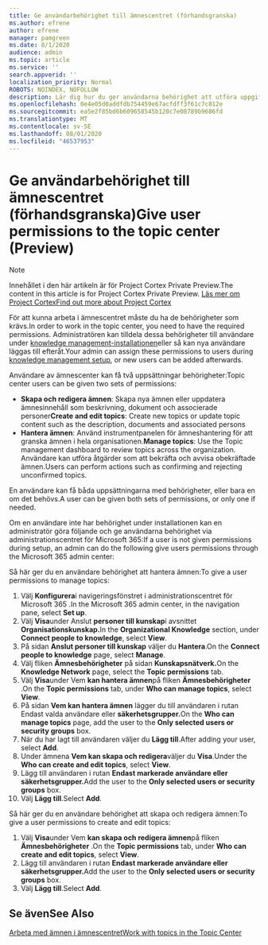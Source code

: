 ```yaml
---
title: Ge användarbehörighet till ämnescentret (förhandsgranska)
ms.author: efrene
author: efrene
manager: pamgreen
ms.date: 8/1/2020
audience: admin
ms.topic: article
ms.service: ''
search.appverid: ''
localization_priority: Normal
ROBOTS: NOINDEX, NOFOLLOW
description: Lär dig hur du ger användarna behörighet att utföra uppgifter i ämnescentret
ms.openlocfilehash: 0e4e05d0addfdb754459e67acfdff3f61c7c812e
ms.sourcegitcommit: ea5e2f85bd6b609658545b120c7e08789b9686fd
ms.translationtype: MT
ms.contentlocale: sv-SE
ms.lasthandoff: 08/01/2020
ms.locfileid: "46537953"
---
```

# <a name="give-user-permissions-to-the-topic-center-preview"></a><span data-ttu-id="b34f8-103">Ge användarbehörighet till ämnescentret (förhandsgranska)</span><span class="sxs-lookup"><span data-stu-id="b34f8-103">Give user permissions to the topic center (Preview)</span></span>

> [!Note] 
> <span data-ttu-id="b34f8-104">Innehållet i den här artikeln är för Project Cortex Private Preview.</span><span class="sxs-lookup"><span data-stu-id="b34f8-104">The content in this article is for Project Cortex Private Preview.</span></span> [<span data-ttu-id="b34f8-105">Läs mer om Project Cortex</span><span class="sxs-lookup"><span data-stu-id="b34f8-105">Find out more about Project Cortex</span></span>](https://aka.ms/projectcortex) 

<span data-ttu-id="b34f8-106">För att kunna arbeta i ämnescentret måste du ha de behörigheter som krävs.</span><span class="sxs-lookup"><span data-stu-id="b34f8-106">In order to work in the topic center, you need to have the required permissions.</span></span> <span data-ttu-id="b34f8-107">Administratören kan tilldela dessa behörigheter till användare under [knowledge management-installationen](set-up-knowledge-network.md)eller så kan nya användare läggas till efteråt.</span><span class="sxs-lookup"><span data-stu-id="b34f8-107">Your admin can assign these permissions to users during [knowledge management setup](set-up-knowledge-network.md), or new users can be added afterwards.</span></span>

<span data-ttu-id="b34f8-108">Användare av ämnescenter kan få två uppsättningar behörigheter:</span><span class="sxs-lookup"><span data-stu-id="b34f8-108">Topic center users can be given two sets of permissions:</span></span>

- <span data-ttu-id="b34f8-109">**Skapa och redigera ämnen**: Skapa nya ämnen eller uppdatera ämnesinnehåll som beskrivning, dokument och associerade personer</span><span class="sxs-lookup"><span data-stu-id="b34f8-109">**Create and edit topics**: Create new topics or update topic content such as the description, documents and associated persons</span></span>
- <span data-ttu-id="b34f8-110">**Hantera ämnen**: Använd instrumentpanelen för ämneshantering för att granska ämnen i hela organisationen.</span><span class="sxs-lookup"><span data-stu-id="b34f8-110">**Manage topics**: Use the Topic management dashboard to review topics across the organization.</span></span> <span data-ttu-id="b34f8-111">Användare kan utföra åtgärder som att bekräfta och avvisa obekräftade ämnen.</span><span class="sxs-lookup"><span data-stu-id="b34f8-111">Users can perform actions such as confirming and rejecting unconfirmed topics.</span></span>

<span data-ttu-id="b34f8-112">En användare kan få båda uppsättningarna med behörigheter, eller bara en om det behövs.</span><span class="sxs-lookup"><span data-stu-id="b34f8-112">A user can be given both sets of permissions, or only one if needed.</span></span> 

<span data-ttu-id="b34f8-113">Om en användare inte har behörighet under installationen kan en administratör göra följande och ge användarna behörighet via administrationscentret för Microsoft 365:</span><span class="sxs-lookup"><span data-stu-id="b34f8-113">If a user is not given permissions during setup, an admin can do the following give users permissions through the Microsoft 365 admin center:</span></span>

<span data-ttu-id="b34f8-114">Så här ger du en användare behörighet att hantera ämnen:</span><span class="sxs-lookup"><span data-stu-id="b34f8-114">To give a user permissions to manage topics:</span></span>

1. <span data-ttu-id="b34f8-115">Välj **Konfigurera**i navigeringsfönstret i administrationscentret för Microsoft 365 .</span><span class="sxs-lookup"><span data-stu-id="b34f8-115">In the Microsoft 365 admin center, in the navigation pane, select **Set up**.</span></span>
2. <span data-ttu-id="b34f8-116">Välj **Visa**under Anslut **personer till kunskap**i avsnittet **Organisationskunskap.**</span><span class="sxs-lookup"><span data-stu-id="b34f8-116">In the **Organizational Knowledge** section, under **Connect people to knowledge**, select **View**.</span></span>
3. <span data-ttu-id="b34f8-117">På sidan **Anslut personer till kunskap** väljer du **Hantera**.</span><span class="sxs-lookup"><span data-stu-id="b34f8-117">On the **Connect people to knowledge** page, select **Manage**.</span></span>
4. <span data-ttu-id="b34f8-118">Välj fliken **Ämnesbehörigheter** på sidan **Kunskapsnätverk.**</span><span class="sxs-lookup"><span data-stu-id="b34f8-118">On the **Knowledge Network** page, select the **Topic permissions** tab.</span></span>
5. <span data-ttu-id="b34f8-119">Välj **Visa**under Vem **kan hantera ämnen**på fliken **Ämnesbehörigheter** .</span><span class="sxs-lookup"><span data-stu-id="b34f8-119">On the **Topic permissions** tab, under **Who can manage topics**, select **View**.</span></span>
6.  <span data-ttu-id="b34f8-120">På sidan **Vem kan hantera ämnen** lägger du till användaren i rutan Endast valda användare eller **säkerhetsgrupper.**</span><span class="sxs-lookup"><span data-stu-id="b34f8-120">On the **Who can manage topics** page, add the user to the **Only selected users or security groups** box.</span></span>
7. <span data-ttu-id="b34f8-121">När du har lagt till användaren väljer du **Lägg till**.</span><span class="sxs-lookup"><span data-stu-id="b34f8-121">After adding your user, select **Add**.</span></span>
3. <span data-ttu-id="b34f8-122">Under ämnena **Vem kan skapa och redigera**väljer du **Visa**.</span><span class="sxs-lookup"><span data-stu-id="b34f8-122">Under the **Who can create and edit topics**, select **View**.</span></span>
4. <span data-ttu-id="b34f8-123">Lägg till användaren i rutan **Endast markerade användare eller säkerhetsgrupper.**</span><span class="sxs-lookup"><span data-stu-id="b34f8-123">Add the user to the **Only selected users or security groups** box.</span></span>
5. <span data-ttu-id="b34f8-124">Välj **Lägg till**.</span><span class="sxs-lookup"><span data-stu-id="b34f8-124">Select **Add**.</span></span>

<span data-ttu-id="b34f8-125">Så här ger du en användare behörighet att skapa och redigera ämnen:</span><span class="sxs-lookup"><span data-stu-id="b34f8-125">To give a user permissions to create and edit topics:</span></span>

1. <span data-ttu-id="b34f8-126">Välj **Visa**under Vem **kan skapa och redigera ämnen**på fliken **Ämnesbehörigheter** .</span><span class="sxs-lookup"><span data-stu-id="b34f8-126">On the **Topic permissions** tab, under **Who can create and edit topics**, select **View**.</span></span>
2. <span data-ttu-id="b34f8-127">Lägg till användaren i rutan **Endast markerade användare eller säkerhetsgrupper.**</span><span class="sxs-lookup"><span data-stu-id="b34f8-127">Add the user to the **Only selected users or security groups** box.</span></span>
3. <span data-ttu-id="b34f8-128">Välj **Lägg till**.</span><span class="sxs-lookup"><span data-stu-id="b34f8-128">Select **Add**.</span></span>



## <a name="see-also"></a><span data-ttu-id="b34f8-129">Se även</span><span class="sxs-lookup"><span data-stu-id="b34f8-129">See Also</span></span>
  
[<span data-ttu-id="b34f8-130">Arbeta med ämnen i ämnescentret</span><span class="sxs-lookup"><span data-stu-id="b34f8-130">Work with topics in the Topic Center</span></span>](work-with-topics.md)



